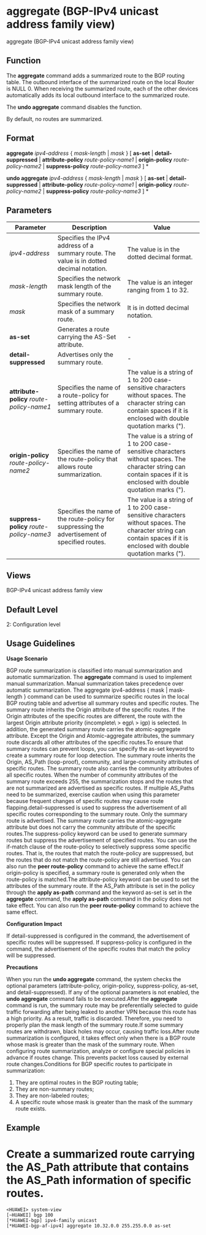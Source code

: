 aggregate (BGP-IPv4 unicast address family view)
================================================

aggregate (BGP-IPv4 unicast address family view)

Function
--------



The **aggregate** command adds a summarized route to the BGP routing table. The outbound interface of the summarized route on the local Router is NULL 0. When receiving the summarized route, each of the other devices automatically adds its local outbound interface to the summarized route.

The **undo aggregate** command disables the function.



By default, no routes are summarized.


Format
------

**aggregate** *ipv4-address* { *mask-length* | *mask* } [ **as-set** | **detail-suppressed** | **attribute-policy** *route-policy-name1* | **origin-policy** *route-policy-name2* | **suppress-policy** *route-policy-name3* ] \*

**undo aggregate** *ipv4-address* { *mask-length* | *mask* } [ **as-set** | **detail-suppressed** | **attribute-policy** *route-policy-name1* | **origin-policy** *route-policy-name2* | **suppress-policy** *route-policy-name3* ] \*


Parameters
----------

| Parameter | Description | Value |
| --- | --- | --- |
| *ipv4-address* | Specifies the IPv4 address of a summary route. The value is in dotted decimal notation. | The value is in the dotted decimal format. |
| *mask-length* | Specifies the network mask length of the summary route. | The value is an integer ranging from 1 to 32. |
| *mask* | Specifies the network mask of a summary route. | It is in dotted decimal notation. |
| **as-set** | Generates a route carrying the AS-Set attribute. | - |
| **detail-suppressed** | Advertises only the summary route. | - |
| **attribute-policy** *route-policy-name1* | Specifies the name of a route-policy for setting attributes of a summary route. | The value is a string of 1 to 200 case-sensitive characters without spaces. The character string can contain spaces if it is enclosed with double quotation marks ("). |
| **origin-policy** *route-policy-name2* | Specifies the name of the route-policy that allows route summarization. | The value is a string of 1 to 200 case-sensitive characters without spaces. The character string can contain spaces if it is enclosed with double quotation marks ("). |
| **suppress-policy** *route-policy-name3* | Specifies the name of the route-policy for suppressing the advertisement of specified routes. | The value is a string of 1 to 200 case-sensitive characters without spaces. The character string can contain spaces if it is enclosed with double quotation marks ("). |



Views
-----

BGP-IPv4 unicast address family view


Default Level
-------------

2: Configuration level


Usage Guidelines
----------------

**Usage Scenario**

BGP route summarization is classified into manual summarization and automatic summarization. The **aggregate** command is used to implement manual summarization. Manual summarization takes precedence over automatic summarization. The aggregate ipv4-address { mask | mask-length } command can be used to summarize specific routes in the local BGP routing table and advertise all summary routes and specific routes. The summary route inherits the Origin attribute of the specific routes. If the Origin attributes of the specific routes are different, the route with the largest Origin attribute priority (incomplete\ > egp\ > igp) is selected. In addition, the generated summary route carries the atomic-aggregate attribute. Except the Origin and Atomic-aggregate attributes, the summary route discards all other attributes of the specific routes.To ensure that summary routes can prevent loops, you can specify the as-set keyword to create a summary route for loop detection. The summary route inherits the Origin, AS\_Path (loop-proof), community, and large-community attributes of specific routes. The summary route also carries the community attributes of all specific routes. When the number of community attributes of the summary route exceeds 255, the summarization stops and the routes that are not summarized are advertised as specific routes. If multiple AS\_Paths need to be summarized, exercise caution when using this parameter because frequent changes of specific routes may cause route flapping.detail-suppressed is used to suppress the advertisement of all specific routes corresponding to the summary route. Only the summary route is advertised. The summary route carries the atomic-aggregate attribute but does not carry the community attribute of the specific routes.The suppress-policy keyword can be used to generate summary routes but suppress the advertisement of specified routes. You can use the if-match clause of the route-policy to selectively suppress some specific routes. That is, the routes that match the route-policy are suppressed, but the routes that do not match the route-policy are still advertised. You can also run the **peer route-policy** command to achieve the same effect.If origin-policy is specified, a summary route is generated only when the route-policy is matched.The attribute-policy keyword can be used to set the attributes of the summary route. If the AS\_Path attribute is set in the policy through the **apply as-path** command and the keyword as-set is set in the **aggregate** command, the **apply as-path** command in the policy does not take effect. You can also run the **peer route-policy** command to achieve the same effect.

**Configuration Impact**



If detail-suppressed is configured in the command, the advertisement of specific routes will be suppressed. If suppress-policy is configured in the command, the advertisement of the specific routes that match the policy will be suppressed.



**Precautions**

When you run the **undo aggregate** command, the system checks the optional parameters (attribute-policy, origin-policy, suppress-policy, as-set, and detail-suppressed). If any of the optional parameters is not enabled, the **undo aggregate** command fails to be executed.After the **aggregate** command is run, the summary route may be preferentially selected to guide traffic forwarding after being leaked to another VPN because this route has a high priority. As a result, traffic is discarded. Therefore, you need to properly plan the mask length of the summary route.If some summary routes are withdrawn, black holes may occur, causing traffic loss.After route summarization is configured, it takes effect only when there is a BGP route whose mask is greater than the mask of the summary route. When configuring route summarization, analyze or configure special policies in advance if routes change. This prevents packet loss caused by external route changes.Conditions for BGP specific routes to participate in summarization:

1. They are optimal routes in the BGP routing table;
2. They are non-summary routes;
3. They are non-labeled routes;
4. A specific route whose mask is greater than the mask of the summary route exists.


Example
-------

# Create a summarized route carrying the AS\_Path attribute that contains the AS\_Path information of specific routes.
```
<HUAWEI> system-view
[~HUAWEI] bgp 100
[*HUAWEI-bgp] ipv4-family unicast
[*HUAWEI-bgp-af-ipv4] aggregate 10.32.0.0 255.255.0.0 as-set

```